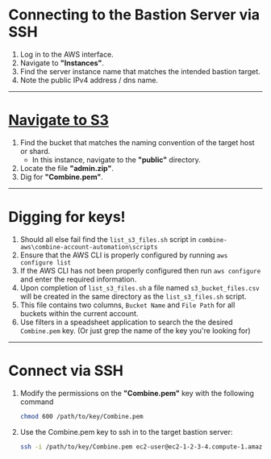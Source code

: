 # Connecting to the Bastion Server via SSH

1. Log in to the AWS interface.
2. Navigate to **"Instances"**.
3. Find the server instance name that matches the intended bastion target.
4. Note the public IPv4 address / dns name.

---

# [Navigate to S3](https://us-east-1.console.aws.amazon.com/s3/)

1. Find the bucket that matches the naming convention of the target host or shard.
   - In this instance, navigate to the **"public"** directory.
2. Locate the file **"admin.zip"**.
3. Dig for **"Combine.pem"**.

---

# Digging for keys!

1. Should all else fail find the `list_s3_files.sh` script in `combine-aws\combine-account-automation\scripts`
2. Ensure that the AWS CLI is properly configured by running `aws configure list`
3. If the AWS CLI has not been properly configured then run `aws configure` and enter the required information.
4. Upon completion of `list_s3_files.sh` a file named `s3_bucket_files.csv` will be created in the same directory as the `list_s3_files.sh` script.
5. This file contains two columns, `Bucket Name` and `File Path` for all buckets within the current account.
6. Use filters in a speadsheet application to search the the desired `Combine.pem` key. (Or just grep the name of the key you're looking for)

---

# Connect via SSH

1. Modify the permissions on the **"Combine.pem"** key with the following command

   ```bash
   chmod 600 /path/to/key/Combine.pem
   ```

2. Use the Combine.pem key to ssh in to the target bastion server:

   ```bash
   ssh -i /path/to/key/Combine.pem ec2-user@ec2-1-2-3-4.compute-1.amazonaws.com
   ```